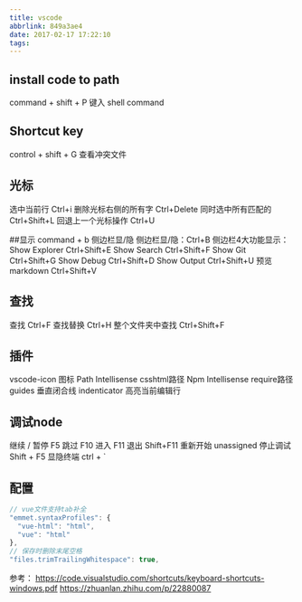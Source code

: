 ```yaml
---
title: vscode
abbrlink: 849a3ae4
date: 2017-02-17 17:22:10
tags:
---
```


## install code to path
command + shift + P 键入 shell command

## Shortcut key
control + shift + G 查看冲突文件

## 光标
选中当前行 Ctrl+i
删除光标右侧的所有字 Ctrl+Delete
同时选中所有匹配的 Ctrl+Shift+L
回退上一个光标操作 Ctrl+U

##显示
command + b 侧边栏显/隐
侧边栏显/隐：Ctrl+B
侧边栏4大功能显示：
Show Explorer Ctrl+Shift+E
Show Search Ctrl+Shift+F
Show Git Ctrl+Shift+G
Show Debug Ctrl+Shift+D
Show Output Ctrl+Shift+U
预览markdown Ctrl+Shift+V


## 查找
查找 Ctrl+F
查找替换 Ctrl+H
整个文件夹中查找 Ctrl+Shift+F


## 插件
vscode-icon 图标
Path Intellisense csshtml路径
Npm Intellisense require路径
guides 垂直闭合线
indenticator 高亮当前编辑行


## 调试node
继续 / 暂停 F5
跳过 F10
进入 F11
退出 Shift+F11
重新开始 unassigned
停止调试 Shift + F5
显隐终端 ctrl + `


## 配置
```js
// vue文件支持tab补全
"emmet.syntaxProfiles": {
  "vue-html": "html",
  "vue": "html"
},
// 保存时删除末尾空格
"files.trimTrailingWhitespace": true,
```

参考：
https://code.visualstudio.com/shortcuts/keyboard-shortcuts-windows.pdf
https://zhuanlan.zhihu.com/p/22880087


